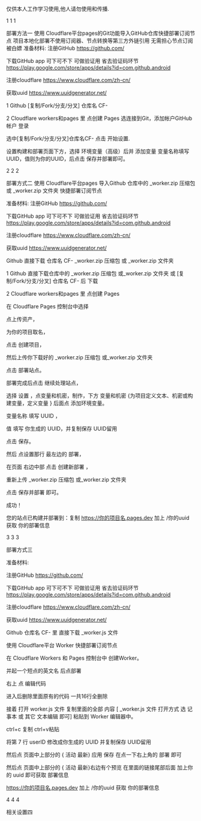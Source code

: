 仅供本人工作学习使用,他人请勿使用和传播.

1
1
1

部署方法一
使用 Cloudflare平台pages的Git功能导入GitHub仓库快捷部署订阅节点
项目本地化部署不使用订阅器、节点转换等第三方外链引用 无需担心节点订阅被白嫖
准备材料:
注册GitHub
https://github.com/

下载GitHub app  可下可不下 可做验证用 省去验证码环节
 https://play.google.com/store/apps/details?id=com.github.android

注册cloudflare
https://www.cloudflare.com/zh-cn/

获取uuid 
https://www.uuidgenerator.net/

1 Github   [复制/Fork/分支/分叉]  仓库名 CF-  

2 Cloudflare workers和pages 里 点创建 Pages 选连接到Git，添加帐户GitHub 帐户 登录  

选中[复制/Fork/分支/分叉]仓库名CF-  点击 开始设置.

设置构建和部署页面下方，选择 环境变量（高级）后并 添加变量 变量名称填写UUID，值则为你的UUID，后点击 保存并部署即可。

2
2
2

部署方式二
使用 Cloudflare平台pages 导入Github 仓库中的 _worker.zip 压缩包或 _worker.zip 文件夹 快捷部署订阅节点


准备材料:
注册GitHub
https://github.com/

下载GitHub app  可下可不下 可做验证用 省去验证码环节
 https://play.google.com/store/apps/details?id=com.github.android

注册cloudflare
https://www.cloudflare.com/zh-cn/

获取uuid 
https://www.uuidgenerator.net/

Github  直接下载 仓库名 CF-
_worker.zip 压缩包
或
 _worker.zip 文件夹


1 Github  直接下载仓库中的 _worker.zip 压缩包 或_worker.zip 文件夹 或 [复制/Fork/分支/分叉]  仓库名 CF- 后 下载 

2 Cloudflare workers和pages 里 点创建 Pages 

在 Cloudflare Pages 控制台中选择 

点上传资产，

为你的项目取名，

点击 创建项目，

然后上传你下载好的 _worker.zip 压缩包 或_worker.zip 文件夹

点击 部署站点。

部署完成后点击 继续处理站点，

选择  设置 ，点变量和机密，制作，下方 变量和机密 {为项目定义文本、机密或构建变量，定义变量 }  后面点 添加环境变量。

变量名称 填写 UUID ，

值 填写 你生成的 UUID，并复制保存 UUID留用

点击 保存。

然后 点设置那行 最左边的 部署，

在页面 右边中部  点击 创建新部署 ，

重新上传  _worker.zip 压缩包 或_worker.zip 文件夹

点击 保存并部署 即可。

成功！

您的站点已构建并部署到：复制 https://你的项目名.pages.dev 加上 /你的uuid     获取 你的部署信息

3
3
3

部署方式三

准备材料:

注册GitHub
https://github.com/

下载GitHub app  可下可不下 可做验证用 省去验证码环节
 https://play.google.com/store/apps/details?id=com.github.android

注册cloudflare
https://www.cloudflare.com/zh-cn/

获取uuid 
https://www.uuidgenerator.net/


Github  仓库名 CF-  里 直接下载  _worker.js 文件


使用 Cloudflare平台 Worker 快捷部署订阅节点

在 Cloudflare Workers 和 Pages 控制台中 创建Worker。

并起一个短点的英文名 后点部署

右上 点 编辑代码

进入后删除里面原有的代码 一共16行全删除

接着 打开 worker.js 文件 复制里面的全部 内容  [ _worker.js 文件 打开方式 选 记事本 或 其它 文本编辑 即可]  粘贴到  Worker 编辑器中。

ctrl+c 复制  ctrl+v粘贴

将第 7 行 userID 修改成你生成的 UUID   并复制保存 UUID留用


然后点 页面中上部分的  { 活动 最新}  应用 保存   在点一下右上角的 部署 即可


然后点 页面中上部分的  { 活动 最新}右边有个预览  在里面的链接尾部后面 加上你的 uuid 即可获取  部署信息



https://你的项目名.pages.dev 加上 /你的uuid     获取 你的部署信息

4
4
4

相关设置四
